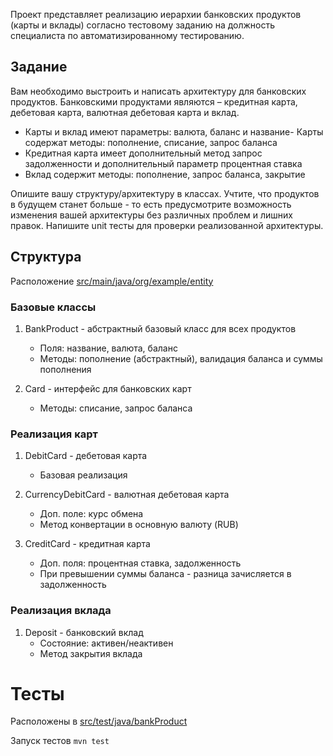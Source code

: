 Проект представляет реализацию иерархии банковских продуктов (карты и вклады) согласно тестовому заданию на
должность специалиста по автоматизированному тестированию.

## Задание

Вам необходимо выстроить и написать архитектуру для банковских продуктов. Банковскими продуктами являются – кредитная
карта, дебетовая карта, валютная дебетовая карта и вклад.

- Карты и вклад имеют параметры: валюта, баланс и название- Карты содержат методы: пополнение, списание, запрос баланса
- Кредитная карта имеет дополнительный метод запрос задолженности и дополнительный параметр процентная ставка
- Вклад содержит методы: пополнение, запрос баланса, закрытие

Опишите вашу структуру/архитектуру в классах. Учтите, что продуктов в будущем станет больше - то есть предусмотрите
возможность изменения вашей архитектуры без различных проблем и лишних правок. Напишите unit тесты для проверки
реализованной архитектуры.

## Структура

Расположение [src/main/java/org/example/entity](src/main/java/org/example/entity)

### Базовые классы

1. BankProduct - абстрактный базовый класс для всех продуктов
    * Поля: название, валюта, баланс
    * Методы: пополнение (абстрактный), валидация баланса и суммы пополнения

2. Card - интерфейс для банковских карт
    * Методы: списание, запрос баланса

### Реализация карт

1. DebitCard - дебетовая карта
    * Базовая реализация

2. CurrencyDebitCard - валютная дебетовая карта
    * Доп. поле: курс обмена
    * Метод конвертации в основную валюту (RUB)

3. CreditCard - кредитная карта
    * Доп. поля: процентная ставка, задолженность
    * При превышении суммы баланса - разница зачисляется в задолженность

### Реализация вклада

1. Deposit - банковский вклад
    * Состояние: активен/неактивен
    * Метод закрытия вклада

# Тесты

Расположены в [src/test/java/bankProduct](src/test/java/bankProduct)

Запуск тестов
`mvn test`
